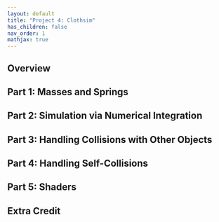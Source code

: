 ```yaml
---
layout: default
title: "Project 4: Clothsim"
has_children: false
nav_order: 1
mathjax: true
---
```

## Overview

## Part 1: Masses and Springs
<!-- Take some screenshots of scene/pinned2.json from a viewing angle where you can clearly see the cloth wireframe to show the structure of your point masses and springs.  -->

<!-- Show us what the wireframe looks like (1) without any shearing constraints, (2) with only shearing constraints, and (3) with all constraints. -->

## Part 2: Simulation via Numerical Integration
<!-- Experiment with some the parameters in the simulation. To do so, pause the simulation at the start with P, modify the values of interest, and then resume by pressing P again. You can also restart the simulation at any time from the cloth's starting position by pressing R. 
- Describe the effects of changing the spring constant ks; how does the cloth behave from start to rest with a very low ks? A high ks?
- What about for density?
- What about for damping?
- For each of the above, observe any noticeable differences in the cloth compared to the default parameters and show us some screenshots of those interesting differences and describe when they occur.
-->

<!-- Show us a screenshot of your shaded cloth from scene/pinned4.json in its final resting state! If you choose to use different parameters than the default ones, please list them. -->



## Part 3: Handling Collisions with Other Objects
<!-- Show us screenshots of your shaded cloth from scene/sphere.json in its final resting state on the sphere using the default ks = 5000 as well as with ks = 500 and ks = 50000. Describe the differences in the results. -->

<!-- Show us a screenshot of your shaded cloth lying peacefully at rest on the plane. If you haven't by now, feel free to express your colorful creativity with the cloth! (You will need to complete the shaders portion first to show custom colors.) -->

## Part 4: Handling Self-Collisions
<!-- Show us at least 3 screenshots that document how your cloth falls and folds on itself, starting with an early, initial self-collision and ending with the cloth at a more restful state (even if it is still slightly bouncy on the ground). -->

<!-- Vary the density as well as ks and describe with words and screenshots how they affect the behavior of the cloth as it falls on itself. -->

## Part 5: Shaders
<!-- Explain in your own words what is a shader program and how vertex and fragment shaders work together to create lighting and material effects. -->

<!-- Explain the Blinn-Phong shading model in your own words. Show a screenshot of your Blinn-Phong shader outputting only the ambient component, a screen shot only outputting the diffuse component, a screen shot only outputting the specular component, and one using the entire Blinn-Phong model. -->

<!-- Show a screenshot of your texture mapping shader using your own custom texture by modifying the textures in /textures/. -->

<!-- Show a screenshot of bump mapping on the cloth and on the sphere. Show a screenshot of displacement mapping on the sphere. Use the same texture for both renders. You can either provide your own texture or use one of the ones in the textures directory, BUT choose one that's not the default texture_2.png. Compare the two approaches and resulting renders in your own words. Compare how your the two shaders react to the sphere by changing the sphere mesh's coarseness by using -o 16 -a 16 and then -o 128 -a 128. -->

<!-- Show a screenshot of your mirror shader on the cloth and on the sphere. -->

<!-- Explain what you did in your custom shader, if you made one. -->

## Extra Credit
<!-- If you implemented any additional technical features for the cloth simulation, clearly describe what you did and provide screenshots that illustrate your work. If it is an improvement compared to something already existing on the cloth simulation, compare and contrast them both in words and in images. -->
